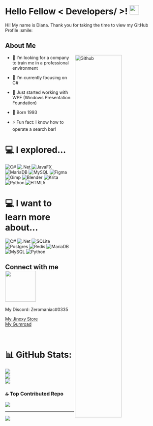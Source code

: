<h1> 
  Hello Fellow < Developers/ >! <img src = "https://raw.githubusercontent.com/MartinHeinz/MartinHeinz/master/wave.gif" width = 30px> 
</h1>


<div size='20px'> 
  Hi! My name is Diana. Thank you for taking the time to view my GitHub Profile :smile: 
</div>

<h2> About Me </h2>

<img width="55%" align="right" alt="Github" src="https://raw.githubusercontent.com/onimur/.github/master/.resources/git-header.svg" />

- 🔭 I’m looking for a company to train me in a professional environment
  
- 🌱 I’m currently focusing on C#
  
- 👯 Just started working with WPF (Windows Presentation Foundation)
  
- 💬 Born 1993
  
- ⚡ Fun fact: I know how to operate a search bar!


# 💻 I explored...
![C#](https://img.shields.io/badge/c%23-%23239120.svg?style=for-the-badge&logo=csharp&logoColor=white) 
![.Net](https://img.shields.io/badge/.NET-5C2D91?style=for-the-badge&logo=.net&logoColor=white) 
![JavaFX](https://img.shields.io/badge/javafx-%23FF0000.svg?style=for-the-badge&logo=javafx&logoColor=white) 
![MariaDB](https://img.shields.io/badge/MariaDB-003545?style=for-the-badge&logo=mariadb&logoColor=white) 
![MySQL](https://img.shields.io/badge/mysql-4479A1.svg?style=for-the-badge&logo=mysql&logoColor=white) 
![Figma](https://img.shields.io/badge/figma-%23F24E1E.svg?style=for-the-badge&logo=figma&logoColor=white) 
![Gimp](https://img.shields.io/badge/Gimp-657D8B?style=for-the-badge&logo=gimp&logoColor=FFFFFF) 
![Blender](https://img.shields.io/badge/blender-%23F5792A.svg?style=for-the-badge&logo=blender&logoColor=white) 
![Krita](https://img.shields.io/badge/Krita-203759?style=for-the-badge&logo=krita&logoColor=EEF37B)
![Python](https://img.shields.io/badge/python-3670A0?style=for-the-badge&logo=python&logoColor=ffdd54) 
![HTML5](https://img.shields.io/badge/html5-%23E34F26.svg?style=for-the-badge&logo=html5&logoColor=white)


# 💻 I want to learn more about...
![C#](https://img.shields.io/badge/c%23-%23239120.svg?style=for-the-badge&logo=csharp&logoColor=white) 
![.Net](https://img.shields.io/badge/.NET-5C2D91?style=for-the-badge&logo=.net&logoColor=white) 
![SQLite](https://img.shields.io/badge/sqlite-%2307405e.svg?style=for-the-badge&logo=sqlite&logoColor=white) 
![Postgres](https://img.shields.io/badge/postgres-%23316192.svg?style=for-the-badge&logo=postgresql&logoColor=white) 
![Redis](https://img.shields.io/badge/redis-%23DD0031.svg?style=for-the-badge&logo=redis&logoColor=white) 
![MariaDB](https://img.shields.io/badge/MariaDB-003545?style=for-the-badge&logo=mariadb&logoColor=white) 
![MySQL](https://img.shields.io/badge/mysql-4479A1.svg?style=for-the-badge&logo=mysql&logoColor=white) 
![Python](https://img.shields.io/badge/python-3670A0?style=for-the-badge&logo=python&logoColor=ffdd54) 



<h2> Connect with me <img src='https://raw.githubusercontent.com/ShahriarShafin/ShahriarShafin/main/Assets/handshake.gif' width="100px"> </h2>
My Discord: Zeromaniac#0335

[My Jinxxy Store](https://www.jinxxy.com/Zeromaniac)<br>
[My Gumroad](https://zeromaniac.gumroad.com/?_gl=1*1wlufjf*_ga*MTg2ODI4ODkwMC4xNzE5MTMxNDkx*_ga_6LJN6D94N6*MTczNjE3MDk2NS4xNTUuMC4xNzM2MTcwOTY1LjAuMC4w)

  
<br>

  
# 📊 GitHub Stats:
![](https://github-readme-stats.vercel.app/api?username=ZeromaniacMc&theme=tokyonight&hide_border=false&include_all_commits=true&count_private=true)<br/>
![](https://github-readme-streak-stats.herokuapp.com/?user=ZeromaniacMc&theme=tokyonight&hide_border=false)<br/>
![](https://github-readme-stats.vercel.app/api/top-langs/?username=ZeromaniacMc&theme=tokyonight&hide_border=false&include_all_commits=true&count_private=true&layout=compact)

### 🔝 Top Contributed Repo
![](https://github-contributor-stats.vercel.app/api?username=ZeromaniacMc&limit=5&theme=tokyonight&combine_all_yearly_contributions=true)


---
[![](https://visitcount.itsvg.in/api?id=ZeromaniacMc&icon=0&color=0)](https://visitcount.itsvg.in)

<!-- Proudly created with GPRM ( https://gprm.itsvg.in ) -->
